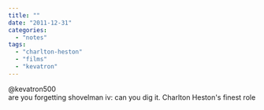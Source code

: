 ```yaml
---
title: ""
date: "2011-12-31"
categories: 
  - "notes"
tags: 
  - "charlton-heston"
  - "films"
  - "kevatron"
---
```


@kevatron500  
are you forgetting shovelman iv: can you dig it. Charlton Heston's finest role
